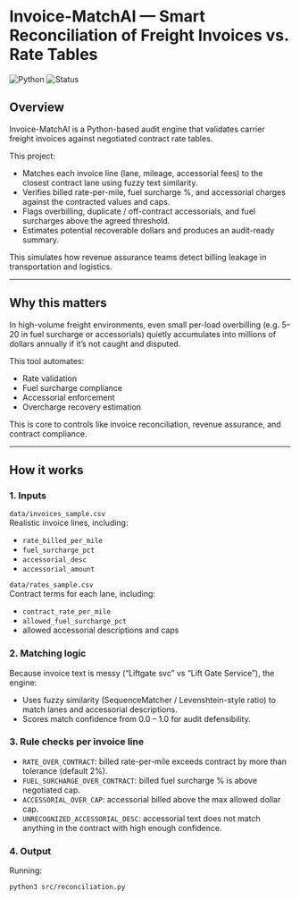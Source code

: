 # Invoice-MatchAI — Smart Reconciliation of Freight Invoices vs. Rate Tables

![Python](https://img.shields.io/badge/Made%20with-Python-blue?logo=python)
![Status](https://img.shields.io/badge/Status-Production--Ready-success)


## Overview
Invoice-MatchAI is a Python-based audit engine that validates carrier freight invoices against negotiated contract rate tables.

This project:
- Matches each invoice line (lane, mileage, accessorial fees) to the closest contract lane using fuzzy text similarity.
- Verifies billed rate-per-mile, fuel surcharge %, and accessorial charges against the contracted values and caps.
- Flags overbilling, duplicate / off-contract accessorials, and fuel surcharges above the agreed threshold.
- Estimates potential recoverable dollars and produces an audit-ready summary.

This simulates how revenue assurance teams detect billing leakage in transportation and logistics.

---

## Why this matters
In high-volume freight environments, even small per-load overbilling (e.g. $5–$20 in fuel surcharge or accessorials) quietly accumulates into millions of dollars annually if it’s not caught and disputed.

This tool automates:
- Rate validation
- Fuel surcharge compliance
- Accessorial enforcement
- Overcharge recovery estimation

This is core to controls like invoice reconciliation, revenue assurance, and contract compliance.

---

## How it works

### 1. Inputs
`data/invoices_sample.csv`  
Realistic invoice lines, including:
- `rate_billed_per_mile`
- `fuel_surcharge_pct`
- `accessorial_desc`
- `accessorial_amount`

`data/rates_sample.csv`  
Contract terms for each lane, including:
- `contract_rate_per_mile`
- `allowed_fuel_surcharge_pct`
- allowed accessorial descriptions and caps

### 2. Matching logic
Because invoice text is messy (“Liftgate svc” vs “Lift Gate Service”), the engine:
- Uses fuzzy similarity (SequenceMatcher / Levenshtein-style ratio) to match lanes and accessorial descriptions.
- Scores match confidence from 0.0 – 1.0 for audit defensibility.

### 3. Rule checks per invoice line
- `RATE_OVER_CONTRACT`: billed rate-per-mile exceeds contract by more than tolerance (default 2%).
- `FUEL_SURCHARGE_OVER_CONTRACT`: billed fuel surcharge % is above negotiated cap.
- `ACCESSORIAL_OVER_CAP`: accessorial billed above the max allowed dollar cap.
- `UNRECOGNIZED_ACCESSORIAL_DESC`: accessorial text does not match anything in the contract with high enough confidence.

### 4. Output
Running:
```bash
python3 src/reconciliation.py
```